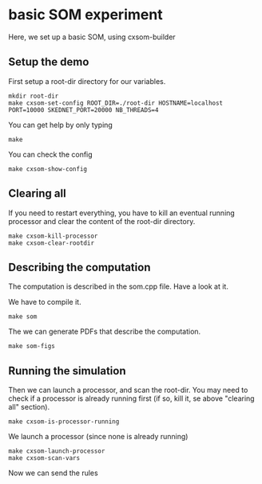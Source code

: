 # basic SOM experiment

Here, we set up a basic SOM, using cxsom-builder


## Setup the demo

First setup a root-dir directory for our variables.

```
mkdir root-dir
make cxsom-set-config ROOT_DIR=./root-dir HOSTNAME=localhost PORT=10000 SKEDNET_PORT=20000 NB_THREADS=4
```

You can get help by only typing

```
make
```

You can check the config

```
make cxsom-show-config
```


## Clearing all

If you need to restart everything, you have to kill an eventual running processor and clear the content of the root-dir directory.

```
make cxsom-kill-processor
make cxsom-clear-rootdir
```

## Describing the computation

The computation is described in the som.cpp file. Have a look at it.

We have to compile it.

```
make som
```

The we can generate PDFs that describe the computation.

```
make som-figs
```

## Running the simulation

Then we can launch a processor, and scan the root-dir. You may need to check if a processor is already running first (if so, kill it, se above "clearing all" section).


```
make cxsom-is-processor-running 
```

We launch a processor (since none is already running)

```
make cxsom-launch-processor
make cxsom-scan-vars
```

Now we can send the rules

